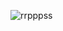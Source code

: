 
![rrpppss](https://user-images.githubusercontent.com/94221177/142865090-254691bd-9534-4290-acc9-e9f1e5b77d86.jpeg)
